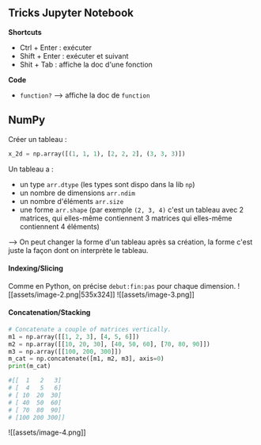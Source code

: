 ## Tricks Jupyter Notebook

**Shortcuts**

- Ctrl + Enter : exécuter
- Shift + Enter : exécuter et suivant
- Shit + Tab : affiche la doc d'une fonction

**Code**

- `function?` --> affiche la doc de  `function`
## NumPy

Créer un tableau :
```python
x_2d = np.array([(1, 1, 1), [2, 2, 2], (3, 3, 3)])
```

Un tableau a :
- un type `arr.dtype` (les types sont dispo dans la lib `np`)
- un nombre de dimensions `arr.ndim` 
- un nombre d'éléments `arr.size`
- une forme `arr.shape` (par exemple `(2, 3, 4)` c'est un tableau avec 2 matrices, qui elles-même contiennent 3 matrices qui elles-même contiennent 4 éléments)

--> On peut changer la forme d'un tableau après sa création, la forme c'est juste la façon dont on interprète le tableau.
#### Indexing/Slicing

Comme en Python, on précise `debut:fin:pas` pour chaque dimension.
![[assets/image-2.png|535x324]]
![[assets/image-3.png]]

#### Concatenation/Stacking

```python
# Concatenate a couple of matrices vertically.
m1 = np.array([[1, 2, 3], [4, 5, 6]])
m2 = np.array([[10, 20, 30], [40, 50, 60], [70, 80, 90]])
m3 = np.array([[100, 200, 300]])
m_cat = np.concatenate([m1, m2, m3], axis=0)
print(m_cat)

#[[  1   2   3]
# [  4   5   6]
# [ 10  20  30]
# [ 40  50  60]
# [ 70  80  90]
# [100 200 300]]
```

![[assets/image-4.png]]

